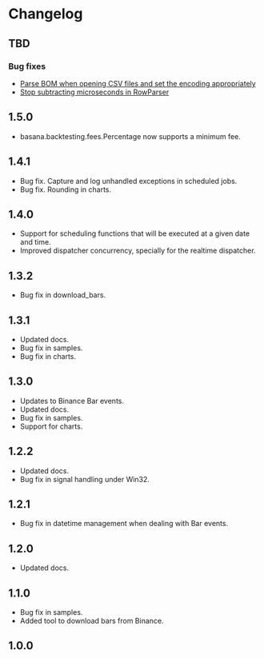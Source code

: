 # Changelog

## TBD

### Bug fixes

* [Parse BOM when opening CSV files and set the encoding appropriately](https://github.com/gbeced/basana/issues/36)
* [Stop subtracting microseconds in RowParser](https://github.com/gbeced/basana/issues/37)

## 1.5.0

* basana.backtesting.fees.Percentage now supports a minimum fee.

## 1.4.1

* Bug fix. Capture and log unhandled exceptions in scheduled jobs.
* Bug fix. Rounding in charts.

## 1.4.0

* Support for scheduling functions that will be executed at a given date and time.
* Improved dispatcher concurrency, specially for the realtime dispatcher.

## 1.3.2

* Bug fix in download_bars.

## 1.3.1

* Updated docs.
* Bug fix in samples.
* Bug fix in charts.

## 1.3.0

* Updates to Binance Bar events.
* Updated docs.
* Bug fix in samples.
* Support for charts.

## 1.2.2

* Updated docs.
* Bug fix in signal handling under Win32.

## 1.2.1

* Bug fix in datetime management when dealing with Bar events.

## 1.2.0

* Updated docs.

## 1.1.0

* Bug fix in samples.
* Added tool to download bars from Binance.

## 1.0.0
